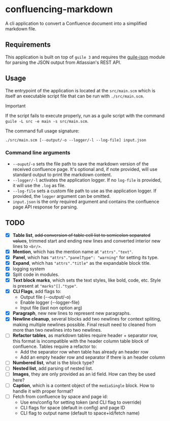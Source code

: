 # confluencing-markdown

A cli application to convert a Confluence document into a simplified markdown file.

## Requirements

This application is built on top of `guile 3` and requires the
[guile-json](https://github.com/aconchillo/guile-json) module for parsing the JSON output from Atlassian's REST API.

## Usage

The entrypoint of the application is located at the `src/main.scm` which is itself an executable script file that can be
run with `./src/main.scm`.

> [!IMPORTANT]
> If the script fails to execute properly, run as a guile script with the command 
> `guile -L src -e main -s src/main.scm`.

The command full usage signature:

```shell
./src/main.scm [--output/-o --logger/-l --log-file] input.json
```

### Command line arguments

- `--ouput`/`-o` sets the file path to save the markdown version of the received confluence page. It's optional and, if
  note provided, will use standard output to print the markdown content.
- `--logger/-l` activates the application logger. If no `log-file` is provided, it will use the `.log` as file.
- `--log-file` sets a custom file path to use as the application logger. If provided, the `logger` argument can be
  omitted.
- `input.json` is the only required argument and contains the confluence page API response for parsing.

## TODO

- [x] **Table list**, ~~add conversion of table cell list to semicolon separated values~~, trimmed start and ending new
  lines and converted interior new lines to `<br/>`.
- [x] **Mention**, which has the mention name at `"attrs"."text"`.
- [x] **Panel**, which has `"attrs"."panelType": "warning"` for setting its type.
- [x] **Expand**, which has `"attrs"."title"` as the expandable block title.
- [x] logging system
- [x] Split code in modules.
- [x] **Text block marks**, which sets the text styles, like bold, code, etc. Style is present at `"marks"[]."type"`.
- [x] **CLI Flags**, add flags to:
    - Output file (--output/-o)
    - Enable logger (--logger-file)
    - Input file (last non option arg)
- [x] **Paragraph**, new new lines to represent new paragraphs.
- [x] **Newline cleanup**, several blocks add two newlines for context spliting, making multiple newlines possible.
  Final result need to cleaned from more than two newlines into two newlines.
- [ ] **Refactor tables**, as markdown tables require header + separator row, this format is incompatible with the
  header column table block of confluence. Tables require a refactor to:
    - Add the separator row when table has already an header row
    - Add an empty header row and separator if there is an header column
- [ ] **Numbered list**, what is the block type?
- [ ] **Nested list**, add parsing of nested list.
- [ ] **Images**, they are only provided as an id field. How can they be used here?
- [ ] **Caption**, which is a content object of the `mediaSingle` block. How to handle it with proper format?
- [ ] Fetch from confluence by space and page id:
    - Use env/config for setting token (and CLI flag to override)
    - CLI flags for space (default in config) and page ID
    - CLI flag to output name (default to space+id/fetch name)
